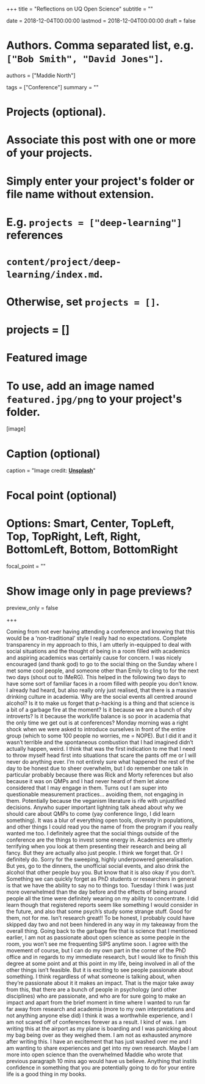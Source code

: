 +++
title = "Reflections on UQ Open Science"
subtitle = ""

date = 2018-12-04T00:00:00
lastmod = 2018-12-04T00:00:00
draft = false

# Authors. Comma separated list, e.g. `["Bob Smith", "David Jones"]`.
authors = ["Maddie North"]

tags = ["Conference"]
summary = ""

# Projects (optional).
#   Associate this post with one or more of your projects.
#   Simply enter your project's folder or file name without extension.
#   E.g. `projects = ["deep-learning"]` references 
#   `content/project/deep-learning/index.md`.
#   Otherwise, set `projects = []`.
# projects = []

# Featured image
# To use, add an image named `featured.jpg/png` to your project's folder. 
[image]
# Caption (optional)
caption = "Image credit: [**Unsplash**](https://unsplash.com/photos/CpkOjOcXdUY)"

# Focal point (optional)
# Options: Smart, Center, TopLeft, Top, TopRight, Left, Right, BottomLeft, Bottom, BottomRight
focal_point = ""

# Show image only in page previews?
preview_only = false

+++
    
Coming from not ever having attending a conference and knowing that this would be a ‘non-traditional’ style I really had no expectations. Complete transparency in my approach to this, I am utterly in-equipped to deal with social situations and the thought of being in a room filled with academics and aspiring academics was certainly cause for concern. 
I was nicely encouraged (and thank god) to go to the social thing on the Sunday where I met some cool people, and someone other than Emily to cling to for the next two days (shout out to IMeRG). This helped in the following two days to have some sort of familiar faces in a room filled with people you don’t know. I already had heard, but also really only just realised, that there is a massive drinking culture in academia. Why are the social events all centred around alcohol? Is it to make us forget that p-hacking is a thing and that science is a bit of a garbage fire at the moment? Is it because we are a bunch of shy introverts? Is it because the work/life balance is so poor in academia that the only time we get out is at conferences?
Monday morning was a right shock when we were asked to introduce ourselves in front of the entire group (which to some 100 people no worries, me = NOPE). But I did it and it wasn’t terrible and the spontaneous combustion that I had imagined didn’t actually happen, weird. I think that was the first indication to me that I need to throw myself head first into situations that scare the pants off me or I will never do anything ever. I’m not entirely sure what happened the rest of the day to be honest due to sheer overwhelm, but I do remember one talk in particular probably because there was Rick and Morty references but also because it was on QMPs and I had never heard of them let alone considered that I may engage in them. Turns out I am super into questionable measurement practices… avoiding them, not engaging in them. Potentially because the veganism literature is rife with unjustified decisions. Anywho super important lightning talk ahead about why we should care about QMPs to come (yay conference lingo, I did learn something). It was a blur of everything open tools, diversity in populations, and other things I could read you the name of from the program if you really wanted me too. 
I definitely agree that the social things outside of the conference are the things to invest some energy in. Academics are utterly terrifying when you look at them presenting their research and being all fancy. But they are actually also just people. I think we forget that. Or I definitely do. Sorry for the sweeping, highly underpowered generalisation. But yes, go to the dinners, the unofficial social events, and also drink the alcohol that other people buy you. But know that it is also okay if you don’t. Something we can quickly forget as PhD students or researchers in general is that we have the ability to say no to things too. 
Tuesday I think I was just more overwhelmed than the day before and the effects of being around people all the time were definitely wearing on my ability to concentrate. I did learn though that registered reports seem like something I would consider in the future, and also that some psych’s study some strange stuff. Good for them, not for me. Isn’t research great!! To be honest, I probably could have skipped day two and not been hindered in any way in my takeaway from the overall thing. 
Going back to the garbage fire that is science that I mentioned earlier, I am not as passionate about open science as some people in the room, you won’t see me frequenting SIPS anytime soon. I agree with the movement of course, but I can do my own part in the corner of the PhD office and in regards to my immediate research, but I would like to finish this degree at some point and at this point in my life, being involved in all of the other things isn’t feasible. But it is exciting to see people passionate about something. I think regardless of what someone is talking about, when they’re passionate about it it makes an impact. That is the major take away from this, that there are a bunch of people in psychology (and other disciplines) who are passionate, and who are for sure going to make an impact and apart from the brief moment in time where I wanted to run far far away from research and academia (more to my own interpretations and not anything anyone else did) I think it was a worthwhile experience, and I am not scared off of conferences forever as a result. I kind of was. 
I am writing this at the airport as my plane is boarding and I was panicking about my bag being over as they weighed them. I am not as exhausted anymore after writing this. I have an excitement that has just washed over me and I am wanting to share experiences and get into my own research. Maybe I am more into open science than the overwhelmed Maddie who wrote that previous paragraph 10 mins ago would have us believe. Anything that instils confidence in something that you are potentially going to do for your entire life is a good thing in my books. 